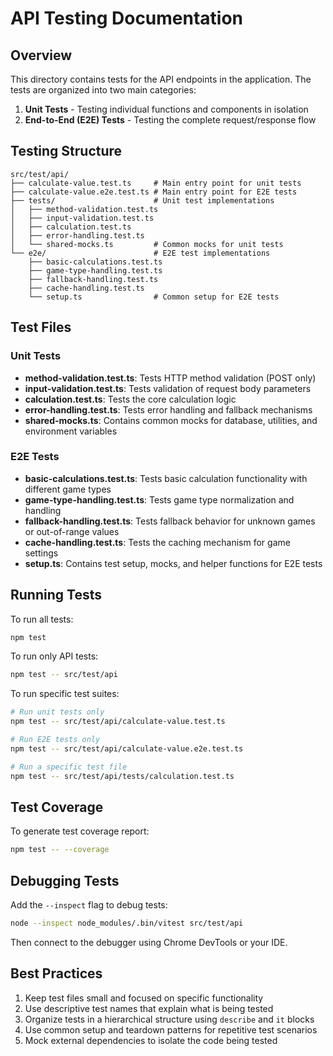 
# API Testing Documentation

## Overview

This directory contains tests for the API endpoints in the application. The tests are organized into two main categories:

1. **Unit Tests** - Testing individual functions and components in isolation
2. **End-to-End (E2E) Tests** - Testing the complete request/response flow

## Testing Structure

```
src/test/api/
├── calculate-value.test.ts     # Main entry point for unit tests
├── calculate-value.e2e.test.ts # Main entry point for E2E tests
├── tests/                      # Unit test implementations
│   ├── method-validation.test.ts
│   ├── input-validation.test.ts
│   ├── calculation.test.ts
│   ├── error-handling.test.ts
│   └── shared-mocks.ts         # Common mocks for unit tests
└── e2e/                        # E2E test implementations
    ├── basic-calculations.test.ts
    ├── game-type-handling.test.ts
    ├── fallback-handling.test.ts
    ├── cache-handling.test.ts
    └── setup.ts                # Common setup for E2E tests
```

## Test Files

### Unit Tests

- **method-validation.test.ts**: Tests HTTP method validation (POST only)
- **input-validation.test.ts**: Tests validation of request body parameters
- **calculation.test.ts**: Tests the core calculation logic
- **error-handling.test.ts**: Tests error handling and fallback mechanisms
- **shared-mocks.ts**: Contains common mocks for database, utilities, and environment variables

### E2E Tests

- **basic-calculations.test.ts**: Tests basic calculation functionality with different game types
- **game-type-handling.test.ts**: Tests game type normalization and handling
- **fallback-handling.test.ts**: Tests fallback behavior for unknown games or out-of-range values
- **cache-handling.test.ts**: Tests the caching mechanism for game settings
- **setup.ts**: Contains test setup, mocks, and helper functions for E2E tests

## Running Tests

To run all tests:

```bash
npm test
```

To run only API tests:

```bash
npm test -- src/test/api
```

To run specific test suites:

```bash
# Run unit tests only
npm test -- src/test/api/calculate-value.test.ts

# Run E2E tests only
npm test -- src/test/api/calculate-value.e2e.test.ts

# Run a specific test file
npm test -- src/test/api/tests/calculation.test.ts
```

## Test Coverage

To generate test coverage report:

```bash
npm test -- --coverage
```

## Debugging Tests

Add the `--inspect` flag to debug tests:

```bash
node --inspect node_modules/.bin/vitest src/test/api
```

Then connect to the debugger using Chrome DevTools or your IDE.

## Best Practices

1. Keep test files small and focused on specific functionality
2. Use descriptive test names that explain what is being tested
3. Organize tests in a hierarchical structure using `describe` and `it` blocks
4. Use common setup and teardown patterns for repetitive test scenarios
5. Mock external dependencies to isolate the code being tested
